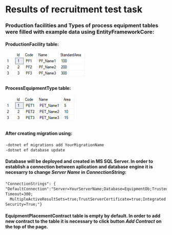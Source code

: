 # Results of recruitment test task
### Production facilities and Types of process equipment tables were filled with example data using EntityFrameworkCore:

#### ProductionFacility table:
![Reference Image](/Screenshots/ProductionFacilityTable.PNG)

#### ProcessEquipmentType table:
![Reference Image](/Screenshots/ProcessEquipmentTypeTable.PNG)

#### After creating migration using:
    -dotnet ef migrations add YourMigrationName
    -dotnet ef database update
#### Database will be deployed and created in MS SQL Server. In order to establish a connection between aplication and database engine it is necesarry to change *Server Name* in *ConnectionString*:

    "ConnectionStrings": {
    "DefaultConnection":"Server=YourServerName;Database=EquipmentDb;Trusted_Connection=True;Command Timeout=300;
      MultipleActiveResultSets=true;TrustServerCertificate=true;Integrated Security=True;"}


#### EquipmentPlacementContract table is empty by default. In order to add new contract to the table it is necessary to click button *Add Contract* on the top of the page.